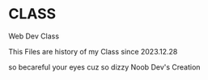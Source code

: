 # CLASS
Web Dev Class

This Files are history of my Class since 2023.12.28

so becareful your eyes cuz so dizzy Noob Dev's Creation
